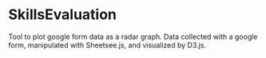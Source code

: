 SkillsEvaluation
================

Tool to plot google form data as a radar graph. Data collected with a google form, manipulated with Sheetsee.js, and visualized by D3.js.
